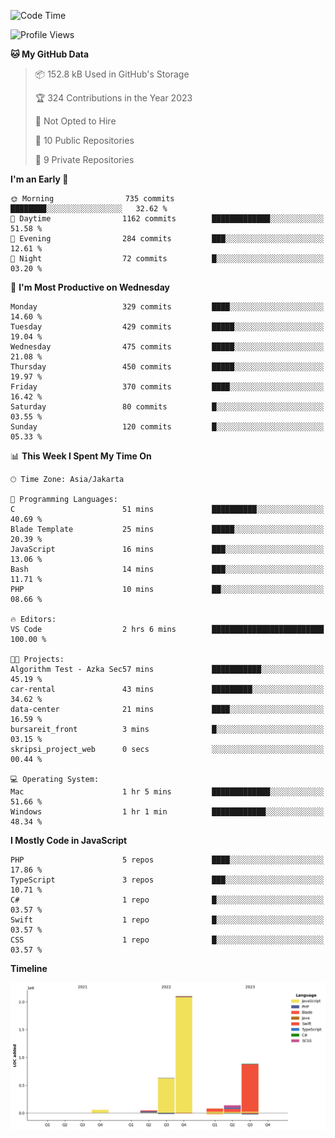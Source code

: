<!--START_SECTION:waka-->
![Code Time](http://img.shields.io/badge/Code%20Time-204%20hrs%2012%20mins-blue)

![Profile Views](http://img.shields.io/badge/Profile%20Views-0-blue)

**🐱 My GitHub Data** 

> 📦 152.8 kB Used in GitHub's Storage 
 > 
> 🏆 324 Contributions in the Year 2023
 > 
> 🚫 Not Opted to Hire
 > 
> 📜 10 Public Repositories 
 > 
> 🔑 9 Private Repositories 
 > 
**I'm an Early 🐤** 

```text
🌞 Morning                735 commits         ████████░░░░░░░░░░░░░░░░░   32.62 % 
🌆 Daytime                1162 commits        █████████████░░░░░░░░░░░░   51.58 % 
🌃 Evening                284 commits         ███░░░░░░░░░░░░░░░░░░░░░░   12.61 % 
🌙 Night                  72 commits          █░░░░░░░░░░░░░░░░░░░░░░░░   03.20 % 
```
📅 **I'm Most Productive on Wednesday** 

```text
Monday                   329 commits         ████░░░░░░░░░░░░░░░░░░░░░   14.60 % 
Tuesday                  429 commits         █████░░░░░░░░░░░░░░░░░░░░   19.04 % 
Wednesday                475 commits         █████░░░░░░░░░░░░░░░░░░░░   21.08 % 
Thursday                 450 commits         █████░░░░░░░░░░░░░░░░░░░░   19.97 % 
Friday                   370 commits         ████░░░░░░░░░░░░░░░░░░░░░   16.42 % 
Saturday                 80 commits          █░░░░░░░░░░░░░░░░░░░░░░░░   03.55 % 
Sunday                   120 commits         █░░░░░░░░░░░░░░░░░░░░░░░░   05.33 % 
```


📊 **This Week I Spent My Time On** 

```text
🕑︎ Time Zone: Asia/Jakarta

💬 Programming Languages: 
C                        51 mins             ██████████░░░░░░░░░░░░░░░   40.69 % 
Blade Template           25 mins             █████░░░░░░░░░░░░░░░░░░░░   20.39 % 
JavaScript               16 mins             ███░░░░░░░░░░░░░░░░░░░░░░   13.06 % 
Bash                     14 mins             ███░░░░░░░░░░░░░░░░░░░░░░   11.71 % 
PHP                      10 mins             ██░░░░░░░░░░░░░░░░░░░░░░░   08.66 % 

🔥 Editors: 
VS Code                  2 hrs 6 mins        █████████████████████████   100.00 % 

🐱‍💻 Projects: 
Algorithm Test - Azka Sec57 mins             ███████████░░░░░░░░░░░░░░   45.19 % 
car-rental               43 mins             █████████░░░░░░░░░░░░░░░░   34.62 % 
data-center              21 mins             ████░░░░░░░░░░░░░░░░░░░░░   16.59 % 
bursareit_front          3 mins              █░░░░░░░░░░░░░░░░░░░░░░░░   03.15 % 
skripsi_project_web      0 secs              ░░░░░░░░░░░░░░░░░░░░░░░░░   00.44 % 

💻 Operating System: 
Mac                      1 hr 5 mins         █████████████░░░░░░░░░░░░   51.66 % 
Windows                  1 hr 1 min          ████████████░░░░░░░░░░░░░   48.34 % 
```

**I Mostly Code in JavaScript** 

```text
PHP                      5 repos             ████░░░░░░░░░░░░░░░░░░░░░   17.86 % 
TypeScript               3 repos             ███░░░░░░░░░░░░░░░░░░░░░░   10.71 % 
C#                       1 repo              █░░░░░░░░░░░░░░░░░░░░░░░░   03.57 % 
Swift                    1 repo              █░░░░░░░░░░░░░░░░░░░░░░░░   03.57 % 
CSS                      1 repo              █░░░░░░░░░░░░░░░░░░░░░░░░   03.57 % 
```



**Timeline**

![Lines of Code chart](https://raw.githubusercontent.com/brstreet2/brstreet2/main/assets/bar_graph.png)


<!--END_SECTION:waka-->
